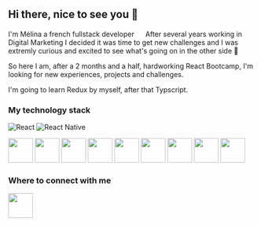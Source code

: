 ## Hi there, nice to see you 👋

I'm Mélina a french fullstack developer <img src="https://camo.githubusercontent.com/810c0059ec880d3bf22c12f8ecd24d39ae1c9ee5d294cd397e6f414738d9cdd8/68747470733a2f2f63646e2d69636f6e732d706e672e666c617469636f6e2e636f6d2f3531322f3139372f3139373536302e706e67" width="15px"/>
After several years working in Digital Marketing I decided it was time to get new challenges and I was extremly curious and excited to see what's going on in the other side 🤩

So here I am, after a 2 months and a half, hardworking React Bootcamp, I'm looking for new experiences, projects and challenges.

I'm going to learn Redux by myself, after that Typscript.

### My technology stack
![React](https://img.shields.io/badge/react-%2320232a.svg?style=for-the-badge&logo=react&logoColor=%2361DAFB)
![React Native](https://img.shields.io/badge/react_native-%2320232a.svg?style=for-the-badge&logo=react&logoColor=%2361DAFB)


<img src="https://cdn.jsdelivr.net/gh/devicons/devicon/icons/react/react-original-wordmark.svg" width="50px"/>  <img src="https://cdn.jsdelivr.net/gh/devicons/devicon/icons/javascript/javascript-plain.svg" width="50px"/>  <img src="https://cdn.jsdelivr.net/gh/devicons/devicon/icons/html5/html5-original.svg" width="50px"/>  <img src="https://cdn.jsdelivr.net/gh/devicons/devicon/icons/css3/css3-original.svg" width="50px"/> <img src="https://cdn.jsdelivr.net/gh/devicons/devicon/icons/nodejs/nodejs-original.svg" width="50px"/>  <img src="https://cdn.jsdelivr.net/gh/devicons/devicon/icons/mongodb/mongodb-plain-wordmark.svg" width="50px"/>  <img src="https://cdn.jsdelivr.net/gh/devicons/devicon/icons/heroku/heroku-original.svg" width="50px"/> <img src="https://cdn.jsdelivr.net/gh/devicons/devicon/icons/git/git-original.svg" width="50px"/> <img src="https://cdn.jsdelivr.net/gh/devicons/devicon/icons/redux/redux-original.svg" width="50px"/>
          

           
### Where to connect with me

[<img src="https://cdn.jsdelivr.net/gh/devicons/devicon/icons/linkedin/linkedin-original.svg" width="50px"/>](https://www.linkedin.com/in/m%C3%A9lina-poignet-14a93474/)
           
          
          

<!--
**Melinapgt/Melinapgt** is a ✨ _special_ ✨ repository because its `README.md` (this file) appears on your GitHub profile.

Here are some ideas to get you started:

- 🔭 I’m currently working on ...
- 🌱 I’m currently learning ...
- 👯 I’m looking to collaborate on ...
- 🤔 I’m looking for help with ...
- 💬 Ask me about ...
- 📫 How to reach me: ...
- 😄 Pronouns: ...
- ⚡ Fun fact: ...
-->
